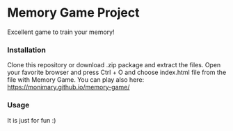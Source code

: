 # Memory Game Project

Excellent game to train your memory!

### Installation

Clone this repository or download .zip package and extract the files. Open your favorite browser and press Ctrl + O and choose index.html file from the file with Memory Game. You can play also here: https://monimary.github.io/memory-game/

### Usage
It is just for fun :)
